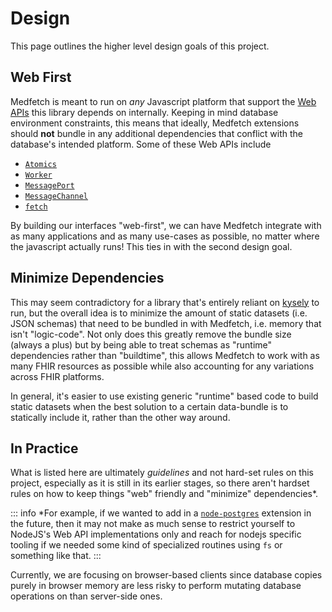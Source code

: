 # Design
This page outlines the higher level design goals of this project.

## Web First
Medfetch is meant to run on *any* Javascript platform that support the [Web APIs](https://developer.mozilla.org/en-US/docs/Web/API) 
this library depends on internally. Keeping in mind database environment constraints, this means that ideally, Medfetch extensions
should **not** bundle in any additional dependencies that conflict with the database's intended platform. Some of these Web APIs include

- [`Atomics`](https://developer.mozilla.org/en-US/docs/Web/JavaScript/Reference/Global_Objects/Atomics)
- [`Worker`](https://developer.mozilla.org/en-US/docs/Web/API/Worker)
- [`MessagePort`](https://developer.mozilla.org/en-US/docs/Web/API/MessagePort)
- [`MessageChannel`](https://developer.mozilla.org/en-US/docs/Web/API/MessageChannel)
- [`fetch`](https://developer.mozilla.org/en-US/docs/Web/API/Fetch_API)

By building our interfaces "web-first", we can have Medfetch integrate with as many applications and 
as many use-cases as possible, no matter where the javascript actually runs! This ties in with the second design goal.

## Minimize Dependencies
This may seem contradictory for a library that's entirely reliant on [kysely](https://kysely.dev/) to run, but the overall
idea is to minimize the amount of static datasets (i.e. JSON schemas) that need to be bundled in with Medfetch, i.e. memory
that isn't "logic-code". Not only does this greatly remove the bundle size (always a plus) but by being able to treat schemas as 
"runtime" dependencies rather than "buildtime", this allows Medfetch to work with as many FHIR resources as possible while
also accounting for any variations across FHIR platforms.

In general, it's easier to use existing generic "runtime" based code to build static datasets when the best
solution to a certain data-bundle is to statically include it, rather than the other way around.

## In Practice
What is listed here are ultimately *guidelines* and not hard-set rules on this project, especially as it is still in its earlier stages,
so there aren't hardset rules on how to keep things "web" friendly
and "minimize" dependencies*.

::: info
*For example, if we wanted to add in a [`node-postgres`](https://node-postgres.com/) extension in the future,
then it may not make as much sense to restrict yourself to NodeJS's Web API implementations only and reach for nodejs
specific tooling if we needed some kind of specialized routines using `fs` or something like that.
:::

Currently, we are focusing on browser-based clients since database copies purely in browser memory are less risky to 
perform mutating database operations on than server-side ones. 